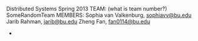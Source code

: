 Distributed Systems Spring 2013
TEAM: (what is team number?) SomeRandomTeam
MEMBERS:
Sophia van Valkenburg, sophiavv@bu.edu
Jarib Rahman, jarib@bu.edu
Zheng Fan, fan0114@bu.edu

-
